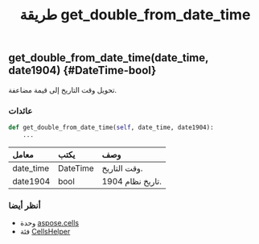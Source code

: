 ﻿---
title: طريقة get_double_from_date_time
second_title: Aspose.Cells for Python via .NET API المراجع
description:
type: docs
weight: 110
url: /ar/python-net/aspose.cells/cellshelper/get_double_from_date_time/
is_root: false
---
##  get_double_from_date_time(date_time, date1904) {#DateTime-bool}
تحويل وقت التاريخ إلى قيمة مضاعفة.


###  عائدات




```python
def get_double_from_date_time(self, date_time, date1904):
    ...
```


| معامل| يكتب| وصف|
| :- | :- | :- |
| date_time | DateTime | وقت التاريخ.|
| date1904 | bool | تاريخ نظام 1904.|



###  أنظر أيضا
* وحدة [aspose.cells](../../)
* فئة [CellsHelper](/cells/ar/python-net/aspose.cells/cellshelper)
